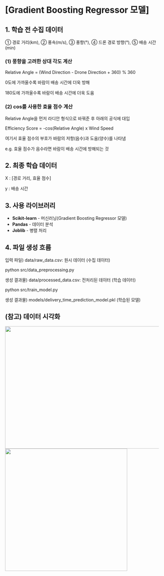 # [Gradient Boosting Regressor 모델]

## 1. 학습 전 수집 데이터
① 경로 거리(km), ② 풍속(m/s), ③ 풍향(°), ④ 드론 경로 방향(°), ⑤ 배송 시간(min)

### (1) 풍향을 고려한 상대 각도 계산
Relative Angle = (Wind Direction - Drone Direction + 360) % 360

0도에 가까울수록 바람이 배송 시간에 더욱 방해

180도에 가까울수록 바람이 배송 시간에 더욱 도움

### (2) cos를 사용한 효율 점수 계산
Relative Angle을 먼저 라디안 형식으로 바꿔준 후 아래의 공식에 대입

Efficiency Score = -cos(Relative Angle) x Wind Speed

여기서 효율 점수의 부호가 바람의 저항(음수)과 도움(양수)를 나타냄

e.g. 효율 점수가 음수라면 바람이 배송 시간에 방해되는 것

## 2. 최종 학습 데이터
X : [경로 거리, 효율 점수]

y : 배송 시간

## 3. 사용 라이브러리
* <b>Scikit-learn</b> - 머신러닝(Gradient Boosting Regressor 모델)
* <b>Pandas</b> - 데이터 분석
* <b>Joblib</b> - 병렬 처리

## 4. 파일 생성 흐름

입력 파일) data/raw_data.csv: 원시 데이터 (수집 데이터)

python src/data_preprocessing.py

생성 결과물) data/processed_data.csv: 전처리된 데이터 (학습 데이터)

python src/train_model.py

생성 결과물) models/delivery_time_prediction_model.pkl (학습된 모델)

## (참고) 데이터 시각화
<img src="https://github.com/user-attachments/assets/cbb50ca9-8681-473d-ad45-1220b838cb52" width="800" height="400"/>
<img src="https://github.com/user-attachments/assets/e4ca81b5-e36a-4857-80b1-3da6bc478100" width="400" height="400"/>
